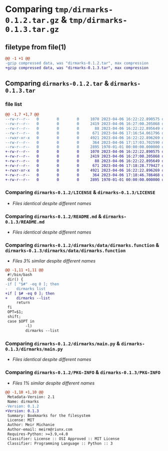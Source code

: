 # Comparing `tmp/dirmarks-0.1.2.tar.gz` & `tmp/dirmarks-0.1.3.tar.gz`

## filetype from file(1)

```diff
@@ -1 +1 @@
-gzip compressed data, was "dirmarks-0.1.2.tar", max compression
+gzip compressed data, was "dirmarks-0.1.3.tar", max compression
```

## Comparing `dirmarks-0.1.2.tar` & `dirmarks-0.1.3.tar`

### file list

```diff
@@ -1,7 +1,7 @@
--rw-r--r--   0        0        0     1070 2023-04-06 16:22:22.890575 dirmarks-0.1.2/LICENSE
--rw-r--r--   0        0        0     2419 2023-04-06 16:27:00.205868 dirmarks-0.1.2/README.md
--rw-r--r--   0        0        0       88 2023-04-06 16:22:22.895649 dirmarks-0.1.2/dirmarks/__init__.py
--rw-r--r--   0        0        0      671 2023-04-06 17:16:54.061796 dirmarks-0.1.2/dirmarks/data/dirmarks.function
--rwxr-xr-x   0        0        0     4921 2023-04-06 16:22:22.896269 dirmarks-0.1.2/dirmarks/main.py
--rw-r--r--   0        0        0      364 2023-04-06 17:17:03.702590 dirmarks-0.1.2/pyproject.toml
--rw-r--r--   0        0        0     2895 1970-01-01 00:00:00.000000 dirmarks-0.1.2/PKG-INFO
+-rw-r--r--   0        0        0     1070 2023-04-06 16:22:22.890575 dirmarks-0.1.3/LICENSE
+-rw-r--r--   0        0        0     2419 2023-04-06 16:27:00.205868 dirmarks-0.1.3/README.md
+-rw-r--r--   0        0        0       88 2023-04-06 16:22:22.895649 dirmarks-0.1.3/dirmarks/__init__.py
+-rw-r--r--   0        0        0      671 2023-04-06 17:18:28.779427 dirmarks-0.1.3/dirmarks/data/dirmarks.function
+-rwxr-xr-x   0        0        0     4921 2023-04-06 16:22:22.896269 dirmarks-0.1.3/dirmarks/main.py
+-rw-r--r--   0        0        0      364 2023-04-06 17:18:46.786468 dirmarks-0.1.3/pyproject.toml
+-rw-r--r--   0        0        0     2895 1970-01-01 00:00:00.000000 dirmarks-0.1.3/PKG-INFO
```

### Comparing `dirmarks-0.1.2/LICENSE` & `dirmarks-0.1.3/LICENSE`

 * *Files identical despite different names*

### Comparing `dirmarks-0.1.2/README.md` & `dirmarks-0.1.3/README.md`

 * *Files identical despite different names*

### Comparing `dirmarks-0.1.2/dirmarks/data/dirmarks.function` & `dirmarks-0.1.3/dirmarks/data/dirmarks.function`

 * *Files 3% similar despite different names*

```diff
@@ -1,11 +1,11 @@
 #!/bin/bash
 dir() {
-if [ "$#" -eq 0 ]; then
-    dirmarks list
+if [ $# -eq 0 ]; then
+    dirmarks --list
     return
 fi
 OPT=$1;
 shift;
 case $OPT in
         -l)
         dirmarks --list
```

### Comparing `dirmarks-0.1.2/dirmarks/main.py` & `dirmarks-0.1.3/dirmarks/main.py`

 * *Files identical despite different names*

### Comparing `dirmarks-0.1.2/PKG-INFO` & `dirmarks-0.1.3/PKG-INFO`

 * *Files 1% similar despite different names*

```diff
@@ -1,10 +1,10 @@
 Metadata-Version: 2.1
 Name: dirmarks
-Version: 0.1.2
+Version: 0.1.3
 Summary: Bookmarks for the filesystem
 License: MIT
 Author: Meir Michanie
 Author-email: meirm@riunx.com
 Requires-Python: >=3.9,<4.0
 Classifier: License :: OSI Approved :: MIT License
 Classifier: Programming Language :: Python :: 3
```


